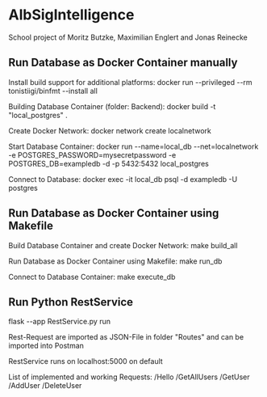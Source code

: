 # AlbSigIntelligence

School project of Moritz Butzke, Maximilian Englert and Jonas Reinecke

## Run Database as Docker Container manually

Install build support for additional platforms: 
docker run --privileged --rm tonistiigi/binfmt --install all

Building Database Container (folder: Backend): 
docker build -t "local_postgres" .
 
Create Docker Network: 
docker network create localnetwork

Start Database Container: 
docker run --name=local_db --net=localnetwork -e POSTGRES_PASSWORD=mysecretpassword -e POSTGRES_DB=exampledb -d -p 5432:5432 local_postgres

Connect to Database:
docker exec -it local_db psql -d exampledb -U postgres

## Run Database as Docker Container using Makefile

Build Database Container and create Docker Network:
make build_all

Run Database as Docker Container using Makefile:
make run_db

Connect to Database Container:
make execute_db

## Run Python RestService
flask --app RestService.py run

Rest-Request are imported as JSON-File in folder "Routes" and can be imported into Postman

RestService runs on localhost:5000 on default

List of implemented and working Requests:
/Hello
/GetAllUsers
/GetUser
/AddUser
/DeleteUser



